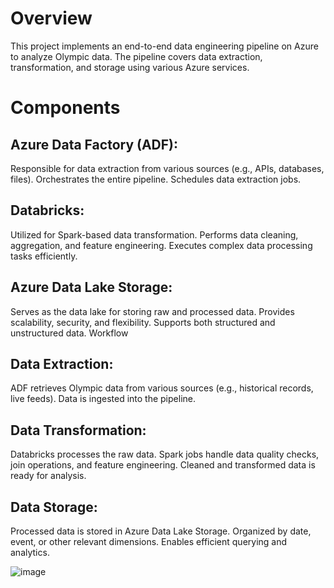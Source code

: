 # Overview
This project implements an end-to-end data engineering pipeline on Azure to analyze Olympic data. The pipeline covers data extraction, transformation, and storage using various Azure services.

# Components
## Azure Data Factory (ADF):
Responsible for data extraction from various sources (e.g., APIs, databases, files).
Orchestrates the entire pipeline.
Schedules data extraction jobs.

## Databricks:
Utilized for Spark-based data transformation.
Performs data cleaning, aggregation, and feature engineering.
Executes complex data processing tasks efficiently.

## Azure Data Lake Storage:
Serves as the data lake for storing raw and processed data.
Provides scalability, security, and flexibility.
Supports both structured and unstructured data.
Workflow

## Data Extraction:
ADF retrieves Olympic data from various sources (e.g., historical records, live feeds).
Data is ingested into the pipeline.

## Data Transformation:
Databricks processes the raw data.
Spark jobs handle data quality checks, join operations, and feature engineering.
Cleaned and transformed data is ready for analysis.

## Data Storage:
Processed data is stored in Azure Data Lake Storage.
Organized by date, event, or other relevant dimensions.
Enables efficient querying and analytics.

![image](https://github.com/HT-2/Azure-DE-Project/assets/66489530/a4ba3dfc-a99b-4b0f-8a5e-6dc8aee37bde)

